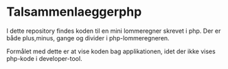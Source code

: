 # Talsammenlaeggerphp

I dette repository findes koden til en mini lommeregner skrevet i php. Der er både plus,minus, gange og divider i php-lommeregneren.

Formålet med dette er at vise koden bag applikationen, idet der ikke vises php-kode i developer-tool.
